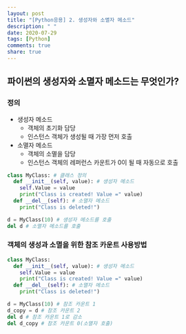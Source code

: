 ```yaml
---
layout: post
title: "[Python응용] 2. 생성자와 소멸자 메소드"
description: " "
date: 2020-07-29
tags: [Python]
comments: true
share: true
---
```



## 파이썬의 생성자와 소멸자 메소드는 무엇인가?

### 정의
- 생성자 메소드
  - 객체의 초기화 담당
  - 인스턴스 객체가 생성될 때 가장 먼저 호출
- 소멸자 메소드
  - 객체의 소멸을 담당
  - 인스턴스 객체의 레퍼런스 카운트가 0이 될 때 자동으로 호출
  
```python
class MyClass: # 클래스 정의
  def __init__(self, value): # 생성자 메소드
    self.Value = value
    print("Class is created! Value =" value)
  def __del__(self): # 소멸자 메소드
    print("Class is deleted!")

d = MyClass(10) # 생성자 메소드를 호출
del d # 소멸자 메소드를 호출
```

### 객체의 생성과 소멸을 위한 참조 카운트 사용방법

```python
class MyClass:
  def __init__(self, value): # 생성자 메소드
    self.Value = value
    print("Class is created! Value =" value)
  def __del__(self): # 소멸자 메소드
    print("Class is deleted!")

d = MyClass(10) # 참조 카운트 1
d_copy = d # 참조 카운트 2
del d # 참조 카운트 1로 감소
del d_copy # 참조 카운트 0(소멸자 호출)
```